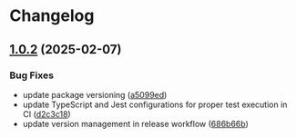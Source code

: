 # Changelog

## [1.0.2](https://github.com/ijgfield/web-analytics/compare/v1.0.1...v1.0.2) (2025-02-07)


### Bug Fixes

* update package versioning ([a5099ed](https://github.com/ijgfield/web-analytics/commit/a5099edd03b8425b6215612d0b1b1b72f1309316))
* update TypeScript and Jest configurations for proper test execution in CI ([d2c3c18](https://github.com/ijgfield/web-analytics/commit/d2c3c1869ba457b7585bcdf1971c241079b9413c))
* update version management in release workflow ([686b66b](https://github.com/ijgfield/web-analytics/commit/686b66b7a63d5690a485743e2f73ec9b20e2b683))
